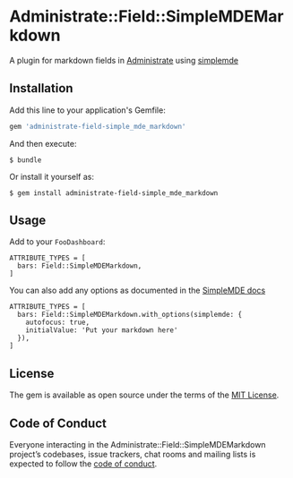 # Administrate::Field::SimpleMDEMarkdown

A plugin for markdown fields in [Administrate](https://github.com/thoughtbot/administrate/) using [simplemde](https://simplemde.com/)

## Installation

Add this line to your application's Gemfile:

```ruby
gem 'administrate-field-simple_mde_markdown'
```

And then execute:

    $ bundle

Or install it yourself as:

    $ gem install administrate-field-simple_mde_markdown
    
## Usage

Add to your `FooDashboard`:

    ATTRIBUTE_TYPES = [
      bars: Field::SimpleMDEMarkdown,
    ]
    
You can also add any options as documented in the [SimpleMDE docs](https://github.com/sparksuite/simplemde-markdown-editor#configuration)

    ATTRIBUTE_TYPES = [
      bars: Field::SimpleMDEMarkdown.with_options(simplemde: {
        autofocus: true,
        initialValue: 'Put your markdown here'
      }),
    ]

## License

The gem is available as open source under the terms of the [MIT License](https://opensource.org/licenses/MIT).

## Code of Conduct

Everyone interacting in the Administrate::Field::SimpleMDEMarkdown project’s codebases, issue trackers, chat rooms and mailing lists is expected to follow the [code of conduct](https://github.com/wearefuturegov/administrate-field-markdown/blob/master/CODE_OF_CONDUCT.md).
